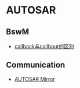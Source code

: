 # AUTOSAR

## BswM

* [callback与callbout的区别](https://mp.weixin.qq.com/s/BlOXxJJ33NNNuG_RvbzF-Q)

## Communication

* [AUTOSAR Mirror](communication/mirror/mirror.md)

